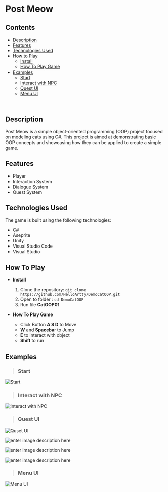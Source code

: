 
# Post Meow
## Contents
* [Description](#Description)
* [Features](#Features)
* [Technologies Used](#Technologies-Used)
* [How to Play](#How-To-Play)
	* [Install](#Install)
	* [How To Play Game](#How-To-Play-Game)
* [ Examples](#Examples)
	* [Start](#Start)
	* [Interact with NPC](Interact-with-NPC)
	* [Quest UI](#Quest-UI)
	* [Menu UI](#Menu-UI)
<br>

## Description
Post Meow is a simple object-oriented programming (OOP) project focused on modeling cats using C#. This project is aimed at demonstrating basic OOP concepts and showcasing how they can be applied to create a simple game.

## Features
- Player
 - Interaction System
 - Dialogue System
 - Quest System

## Technologies Used
 The game is built using the following technologies:
 - C#
 - Aseprite
 - Unity
 - Visual Studio Code
 - Visual Studio 

## How To Play
 - **Install**
	 1. Clone the repository: `git clone https://github.com/HelloArtty/DemoCatOOP.git`
	2. Open to folder  : `cd DemoCatOOP`
	3. Run file **CatOOP01**
		 
 -  **How To Play Game**
	 - Click Button **A S D** to Move 
	 - **W** and **Spaceba**r to Jump
	- **E** to interact with object
	-  **Shift** to run

## Examples

> ### Start
![Start](https://media.discordapp.net/attachments/1166243695260090419/1185129700176183359/image.png?ex=658e7d0b&is=657c080b&hm=0c2a54748812c8b045194d336962bc2edcbbdfe0df00c22dce615563252f4e89&=&format=webp&quality=lossless&width=1256&height=701)

> ### Interact with NPC 
![Interact with NPC](https://media.discordapp.net/attachments/1166243695260090419/1185129700675301376/image.png?ex=658e7d0b&is=657c080b&hm=93db47a69d39d84d8278b4ff9f1ef83c424affd3e7ba7407351d59134ab8a403&=&format=webp&quality=lossless&width=1257&height=701)

> ### Quest UI 
![Quset UI](https://media.discordapp.net/attachments/1166243695260090419/1185129700931158026/image.png?ex=658e7d0b&is=657c080b&hm=e472fdbc5858232363f218bad1bcf35289871d490a08bde0b4b894fb8fa653be&=&format=webp&quality=lossless&width=1255&height=701)

![enter image description here](https://media.discordapp.net/attachments/1166243695260090419/1185129759080992889/image.png?ex=658e7d19&is=657c0819&hm=a6e0ea54bfcbf1d899ad1d56350e02e24e7bab329087010c068bfb127b35fb76&=&format=webp&quality=lossless&width=1254&height=701)

![enter image description here](https://media.discordapp.net/attachments/1166243695260090419/1185129759454273607/image.png?ex=658e7d19&is=657c0819&hm=7f290f48388517a15451b1221d0e8430550b3d22cf851f6561c77d80df70ef44&=&format=webp&quality=lossless&width=1268&height=701)

![enter image description here](https://media.discordapp.net/attachments/1166243695260090419/1185129802743697448/image.png?ex=658e7d23&is=657c0823&hm=29493adcddae18496e94a91b7e4c7f42f456786e370c658269661dde65591b06&=&format=webp&quality=lossless&width=1242&height=701)
> ### Menu UI
![Menu UI](https://media.discordapp.net/attachments/1166243695260090419/1185129701673549834/image.png?ex=658e7d0b&is=657c080b&hm=9c5379b95dba664d38bf63ce28ad0a778ca1a5cb1e17e1744489e36b373a3098&=&format=webp&quality=lossless&width=1256&height=701)
